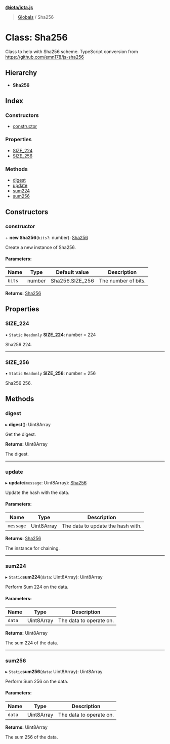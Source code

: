 **[@iota/iota.js](../README.md)**

> [Globals](../README.md) / Sha256

# Class: Sha256

Class to help with Sha256 scheme.
TypeScript conversion from https://github.com/emn178/js-sha256

## Hierarchy

* **Sha256**

## Index

### Constructors

* [constructor](sha256.md#constructor)

### Properties

* [SIZE\_224](sha256.md#size_224)
* [SIZE\_256](sha256.md#size_256)

### Methods

* [digest](sha256.md#digest)
* [update](sha256.md#update)
* [sum224](sha256.md#sum224)
* [sum256](sha256.md#sum256)

## Constructors

### constructor

\+ **new Sha256**(`bits?`: number): [Sha256](sha256.md)

Create a new instance of Sha256.

#### Parameters:

Name | Type | Default value | Description |
------ | ------ | ------ | ------ |
`bits` | number | Sha256.SIZE\_256 | The number of bits.  |

**Returns:** [Sha256](sha256.md)

## Properties

### SIZE\_224

▪ `Static` `Readonly` **SIZE\_224**: number = 224

Sha256 224.

___

### SIZE\_256

▪ `Static` `Readonly` **SIZE\_256**: number = 256

Sha256 256.

## Methods

### digest

▸ **digest**(): Uint8Array

Get the digest.

**Returns:** Uint8Array

The digest.

___

### update

▸ **update**(`message`: Uint8Array): [Sha256](sha256.md)

Update the hash with the data.

#### Parameters:

Name | Type | Description |
------ | ------ | ------ |
`message` | Uint8Array | The data to update the hash with. |

**Returns:** [Sha256](sha256.md)

The instance for chaining.

___

### sum224

▸ `Static`**sum224**(`data`: Uint8Array): Uint8Array

Perform Sum 224 on the data.

#### Parameters:

Name | Type | Description |
------ | ------ | ------ |
`data` | Uint8Array | The data to operate on. |

**Returns:** Uint8Array

The sum 224 of the data.

___

### sum256

▸ `Static`**sum256**(`data`: Uint8Array): Uint8Array

Perform Sum 256 on the data.

#### Parameters:

Name | Type | Description |
------ | ------ | ------ |
`data` | Uint8Array | The data to operate on. |

**Returns:** Uint8Array

The sum 256 of the data.
